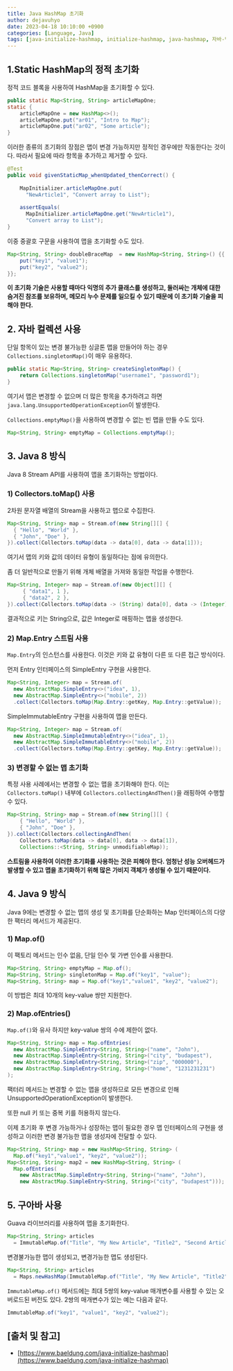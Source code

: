 ```yaml
---
title: Java HashMap 초기화
author: dejavuhyo
date: 2023-04-18 10:10:00 +0900
categories: [Language, Java]
tags: [java-initialize-hashmap, initialize-hashmap, java-hashmap, 자바-맵-초기화, 맵-초기화, 자바-해시맵]
---
```


## 1.Static HashMap의 정적 초기화
정적 코드 블록을 사용하여 HashMap을 초기화할 수 있다.

```java
public static Map<String, String> articleMapOne;
static {
    articleMapOne = new HashMap<>();
    articleMapOne.put("ar01", "Intro to Map");
    articleMapOne.put("ar02", "Some article");
}
```

이러한 종류의 초기화의 장점은 맵이 변경 가능하지만 정적인 경우에만 작동한다는 것이다. 따라서 필요에 따라 항목을 추가하고 제거할 수 있다.

```java
@Test
public void givenStaticMap_whenUpdated_thenCorrect() {
    
    MapInitializer.articleMapOne.put(
      "NewArticle1", "Convert array to List");
    
    assertEquals(
      MapInitializer.articleMapOne.get("NewArticle1"), 
      "Convert array to List");  
}
```

이중 중괄호 구문을 사용하여 맵을 초기화할 수도 있다.

```java
Map<String, String> doubleBraceMap  = new HashMap<String, String>() {{
    put("key1", "value1");
    put("key2", "value2");
}};
```

**이 초기화 기술은 사용할 때마다 익명의 추가 클래스를 생성하고, 둘러싸는 개체에 대한 숨겨진 참조를 보유하며, 메모리 누수 문제를 일으킬 수 있기 때문에 이 초기화 기술을 피해야 한다.**

## 2. 자바 컬렉션 사용
단일 항목이 있는 변경 불가능한 싱글톤 맵을 만들어야 하는 경우 `Collections.singletonMap()`이 매우 유용하다.

```java
public static Map<String, String> createSingletonMap() {
    return Collections.singletonMap("username1", "password1");
}
```

여기서 맵은 변경할 수 없으며 더 많은 항목을 추가하려고 하면 `java.lang.UnsupportedOperationException`이 발생한다.

`Collections.emptyMap()`을 사용하여 변경할 수 없는 빈 맵을 만들 수도 있다.

```java
Map<String, String> emptyMap = Collections.emptyMap();
```

## 3. Java 8 방식
Java 8 Stream API를 사용하여 맵을 초기화하는 방법이다.

### 1) Collectors.toMap() 사용
2차원 문자열 배열의 Stream을 사용하고 맵으로 수집한다.

```java
Map<String, String> map = Stream.of(new String[][] {
  { "Hello", "World" }, 
  { "John", "Doe" }, 
}).collect(Collectors.toMap(data -> data[0], data -> data[1]));
```

여기서 맵의 키와 값의 데이터 유형이 동일하다는 점에 유의한다.

좀 더 일반적으로 만들기 위해 개체 배열을 가져와 동일한 작업을 수행한다.

```java
Map<String, Integer> map = Stream.of(new Object[][] { 
     { "data1", 1 }, 
     { "data2", 2 }, 
}).collect(Collectors.toMap(data -> (String) data[0], data -> (Integer) data[1]));
```

결과적으로 키는 String으로, 값은 Integer로 매핑하는 맵을 생성한다.

### 2) Map.Entry 스트림 사용
`Map.Entry`의 인스턴스를 사용한다. 이것은 키와 값 유형이 다른 또 다른 접근 방식이다.

먼저 Entry 인터페이스의 SimpleEntry 구현을 사용한다.

```java
Map<String, Integer> map = Stream.of(
  new AbstractMap.SimpleEntry<>("idea", 1), 
  new AbstractMap.SimpleEntry<>("mobile", 2))
  .collect(Collectors.toMap(Map.Entry::getKey, Map.Entry::getValue));
```

SimpleImmutableEntry 구현을 사용하여 맵을 만든다.

```java
Map<String, Integer> map = Stream.of(
  new AbstractMap.SimpleImmutableEntry<>("idea", 1),    
  new AbstractMap.SimpleImmutableEntry<>("mobile", 2))
  .collect(Collectors.toMap(Map.Entry::getKey, Map.Entry::getValue));
```

### 3) 변경할 수 없는 맵 초기화
특정 사용 사례에서는 변경할 수 없는 맵을 초기화해야 한다. 이는 `Collectors.toMap()` 내부에 `Collectors.collectingAndThen()`을 래핑하여 수행할 수 있다.

```java
Map<String, String> map = Stream.of(new String[][] { 
    { "Hello", "World" }, 
    { "John", "Doe" },
}).collect(Collectors.collectingAndThen(
    Collectors.toMap(data -> data[0], data -> data[1]), 
    Collections::<String, String> unmodifiableMap));
```

**스트림을 사용하여 이러한 초기화를 사용하는 것은 피해야 한다. 엄청난 성능 오버헤드가 발생할 수 있고 맵을 초기화하기 위해 많은 가비지 객체가 생성될 수 있기 때문이다.**

## 4. Java 9 방식
Java 9에는 변경할 수 없는 맵의 생성 및 초기화를 단순화하는 Map 인터페이스의 다양한 팩터리 메서드가 제공된다.

### 1) Map.of()
이 팩토리 메서드는 인수 없음, 단일 인수 및 가변 인수를 사용한다.

```java
Map<String, String> emptyMap = Map.of();
Map<String, String> singletonMap = Map.of("key1", "value");
Map<String, String> map = Map.of("key1","value1", "key2", "value2");
```

이 방법은 최대 10개의 key-value 쌍만 지원한다.

### 2) Map.ofEntries()
`Map.of()`와 유사 하지만 key-value 쌍의 수에 제한이 없다.

```java
Map<String, String> map = Map.ofEntries(
  new AbstractMap.SimpleEntry<String, String>("name", "John"),
  new AbstractMap.SimpleEntry<String, String>("city", "budapest"),
  new AbstractMap.SimpleEntry<String, String>("zip", "000000"),
  new AbstractMap.SimpleEntry<String, String>("home", "1231231231")
);
```

팩터리 메서드는 변경할 수 없는 맵을 생성하므로 모든 변경으로 인해 UnsupportedOperationException이 발생한다.

또한 null 키 또는 중복 키를 허용하지 않는다.

이제 초기화 후 변경 가능하거나 성장하는 맵이 필요한 경우 맵 인터페이스의 구현을 생성하고 이러한 변경 불가능한 맵을 생성자에 전달할 수 있다.

```java
Map<String, String> map = new HashMap<String, String> (
  Map.of("key1","value1", "key2", "value2"));
Map<String, String> map2 = new HashMap<String, String> (
  Map.ofEntries(
    new AbstractMap.SimpleEntry<String, String>("name", "John"),
    new AbstractMap.SimpleEntry<String, String>("city", "budapest")));
```

## 5. 구아바 사용
Guava 라이브러리를 사용하여 맵을 초기화한다.

```java
Map<String, String> articles 
  = ImmutableMap.of("Title", "My New Article", "Title2", "Second Article");
```

변경불가능한 맵이 생성되고, 변경가능한 맵도 생성된다.

```java
Map<String, String> articles 
  = Maps.newHashMap(ImmutableMap.of("Title", "My New Article", "Title2", "Second Article"));
```

`ImmutableMap.of()` 메서드에는 최대 5쌍의 key-value 매개변수를 사용할 수 있는 오버로드된 버전도 있다. 2쌍의 매개변수가 있는 예는 다음과 같다.

```java
ImmutableMap.of("key1", "value1", "key2", "value2");
```

## [출처 및 참고]
* [https://www.baeldung.com/java-initialize-hashmap](https://www.baeldung.com/java-initialize-hashmap)
